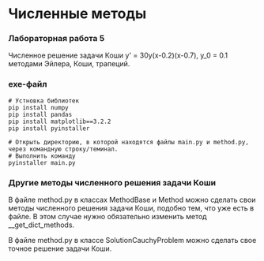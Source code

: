 # Численные методы

### Лабораторная работа 5

Численное решение задачи Коши y' = 30y(x-0.2)(x-0.7), y_0 = 0.1 методами Эйлера, Коши, трапеций.

### exe-файл

```
# Устновка библиотек
pip install numpy
pip install pandas
pip install matplotlib==3.2.2
pip install pyinstaller 

# Открыть директорию, в которой находятся файлы main.py и method.py, через командную строку/теминал. 
# Выполнить команду
pyinstaller main.py
```

### Другие методы численного решения задачи Коши

В файле method.py в классах MethodBase и Method можно сделать свои методы численного решения задачи Коши, подобно тем, что уже есть в файле. В этом случае нужно обязательно изменить метод __get_dict_methods.

В файле method.py в классе SolutionCauchyProblem можно сделать свое точное решение задачи Коши.
